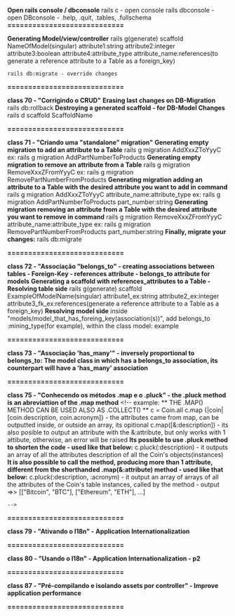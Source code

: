 **Open rails console / dbconsole**
    rails c - open console
    rails dbconsole - open DBconsole - .help, .quit, .tables, .fullschema
**============================**

**Generating Model/view/controller**
    rails g(generate) scaffold NameOfModel(singular) attribute1:string attribute2:integer attribute3:boolean attribute4:attribute_type attribute_name:references(to generate a reference attribute to a Table as a foreign_key)

    rails db:migrate - override changes

**============================**

**class 70 - "Corrigindo o CRUD"**
    **Erasing last changes on DB-Migration**
        rails db:rollback
    **Destroying a generated scaffold - for DB-Model Changes**
        rails d scaffold ScaffoldName

**============================**

**class 71 - "Criando uma "standalone" migration"**
    **Generating empty migration to add an attribute to a Table**
        rails g migration AddXxxZToYyyC
        ex: rails g migration AddPartNumberToProducts
    **Generating empty migration to remove an attribute from a Table**
        rails g migration RemoveXxxZFromYyyC
        ex: rails g migration RemovePartNumberFromProducts
    **Generating migration adding an attribute to a Table with the desired attribute you want to add in command**
        rails g migration AddXxxZToYyyC attribute_name:attribute_type
        ex: rails g migration AddPartNumberToProducts part_number:string
    **Generating migration removing an attribute from a Table with the desired attribute you want to remove in command**
        rails g migration RemoveXxxZFromYyyC attribute_name:attribute_type
        ex: rails g migration RemovePartNumberFromProducts part_number:string
    **Finally, migrate your changes:**
        rails db:migrate

**============================**

**class 72 - "Associação "belongs_to" - creating associations between tables - Foreign-Key - references attribute - belongs_to attribute for models**
    **Generating a scaffold with references_attributes to a Table - Resolving table side**
        rails g(generate) scaffold ExampleOfModelName(singular) attribute1_ex:string attribute2_ex:integer attribute3_fk_ex:references(generate a reference attribute to a Table as a foreign_key)
    **Resolving model side**
        inside "models/model_that_has_foreing_key(association(s))", add belongs_to :mining_type(for example), within the class model:
            <!-- class Coin < ApplicationRecord
                belongs_to :mining_type
            end --> example

**============================**

**class 73 - "Associação 'has_many'" - inversely proportional to belongs_to:** 
    **The model class in which has a belongs_to association, its counterpart will have a 'has_many' association**
        <!-- example: 
            class Coin < ApplicationRecord
                belongs_to :mining_type
            end  
            its counterpart:
            class MiningType < ApplicationRecord
                has_many :coins(model name in plural, to express the database table and the semantic)
            end
         -->

**============================**

**class 75 - "Conhecendo os métodos .map e o .pluck" - the .pluck method is an abreviattion of the .map method** 
    <!-- example: 
        ** THE .MAP() METHOD CAN BE USED ALSO AS .COLLECT() **
        c = Coin.all
        c.map {|coin| [coin.description, coin.acronym]} - the attributes came from map, can be outputted inside, or outside an array, its opitional
        c.map([&:description]) - its also posible to output an attribute with the &:attribute, but only works with 1 attibute, otherwise, an error will be raised
        **Its possible to use .pluck method to shorten the code - used like that below:**
        c.pluck(:description) - it outputs an array of all the attributes description of all the Coin's objects(instances)
        **It is also possible to call the method, producing more than 1 attribute, different from the shorthanded .map(&:attribute) method - used like that below:** 
        c.pluck(:description, :acronym) - it output an array of arrays of all the attributes of the Coin's table instances, called by the method -
            output =>>  [["Bitcoin", "BTC"], ["Ethereum", "ETH"], ...]  

        
    -->

**============================**

**class 79 - "Ativando o I18n" - Application Internationalization** 
    <!-- 1) Add to Gemfile gem '"rails-i18n", "~> 5.1"' - if your rails version is 5.x.x or above  -->
    <!-- 2) exec. bundle(bundle install) -->
    <!-- 3) create a folder on root/config/initializers/locale.rb and paste the defaul config: 
        # Permitted locales available for the application
        I18n.available_locales = [:en, "pt-BR"]
        # Set default locale to something other than :en
        I18n.default_locale = :en
        note: In case that you want to use a different folder from default to get your tranlation files, paste the code below:
            # I18n.load_path += Dir[Rails.root.join('lib', 'locale', '*.{rb,yml}')] - desired directory(path) 
    -->

**============================**

**class 80 - "Usando o I18n" - Application Internationalization - p2** 
    <!-- 1) There are 2 most commom methods in I18n library - I18n.t()(translate) and I18n.l()(localize) - set some data into local format 
    - On a view page, you can use the methods without library prefix/class(I18n) - it would be like that - t("translation-key") and l()
    -->

**============================**

**class 87 - "Pré-compilando e isolando assets por controller" - Improve application performance** 
    <!-- Inside config/initializers/assets.rb, include the command for precompiling your js and css assets:
        for example:
            Rails.application.config.assets.precompile += %w( cable.js welcome.js coins.js mining_types.js )
            Rails.application.config.assets.precompile += %w( welcome.css scaffolds.css coins.css mining_types.css )
      -->

**============================**